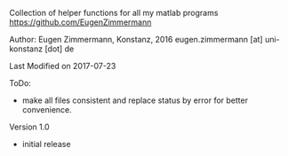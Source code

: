 Collection of helper functions for all my matlab programs https://github.com/EugenZimmermann

Author: Eugen Zimmermann, Konstanz, 2016 eugen.zimmermann [at] uni-konstanz [dot] de

Last Modified on 2017-07-23

ToDo:
- make all files consistent and replace status by error for better convenience.

Version 1.0
- initial release
